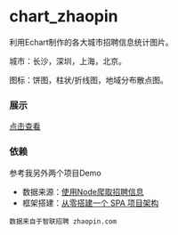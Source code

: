 # chart_zhaopin

利用Echart制作的各大城市招聘信息统计图片。

城市：长沙，深圳，上海，北京。

图标：饼图，柱状/折线图，地域分布散点图。

### 展示

[点击查看](https://f2a.github.io/zhaopin_charts/)

### 依赖

参考我另外两个项目Demo

- 数据来源：[使用Node爬取招聘信息](https://github.com/F2a/spider_zhilian)
- 框架搭建：[从零搭建一个 SPA 项目架构](https://github.com/F2a/Vue_builder)


```
数据来自于智联招聘 zhaopin.com
```

